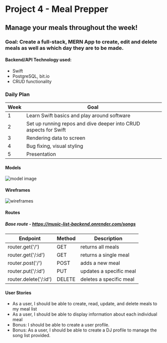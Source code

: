# Project 4 - Meal Prepper

## Manage your meals throughout the week! 
 
 ### Goal: Create a full-stack, MERN App to create, edit and delete meals as well as which day they are to be made.

 #### Backend/API Technology used:
 - Swift
 - PostgreSQL, bit.io
 - CRUD functionality


 ### Daily Plan

| Week | Goal |
|-----|------|
| 1 | Learn Swift basics and play around software |
| 2 | Set up running repos and dive deeper into CRUD aspects for Swift |
| 3 | Rendering data to screen |
| 4 | Bug fixing, visual styling |
| 5 | Presentation |

#### Models
![model image](https://i.imgur.com/W1IOFam.png)

#### Wireframes

![wireframes](https://i.imgur.com/0FaQsVb.jpg)

#### Routes
##### Base route - https://music-list-backend.onrender.com/songs 
| Endpoint | Method | Description |
|----------|--------|-------------|
| router.get('/') | GET | returns all meals |
| router.get('/:id') | GET | returns a single meal|
| router.post('/')| POST | adds a new meal|
| router.put('/:id')| PUT | updates a specific meal |
| router.delete('/:id') | DELETE | deletes a specific meal |


 #### User Stories
 - As a user, I should be able to create, read, update, and delete meals to my meal list
 - As a user, I should be able to display information about each individual meal
 - Bonus: I should be able to create a user profile.
 - Bonus: As a user, I should be able to create a DJ profile to manage the song list provided.
 
